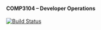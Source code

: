 #### COMP3104 – Developer Operations
[![Build Status](https://app.travis-ci.com/thinhtrn/comp3104.svg?branch=main)](https://app.travis-ci.com/thinhtrn/comp3104)
